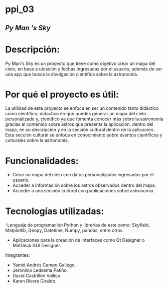 # ppi_03
## _Py Man 's Sky_

# Descripción: 
Py Man's Sky es un proyecto que tiene como objetivo crear un mapa del cielo, en base a ubiación y fechas ingresadas por el usuario, además de ser una app que busca la divulgación científica sobre la astronomía.

# Por qué el proyecto es útil: 
La utilidad de este proyecto se enfoca en ser un contenido tanto didáctico como científico; didactico en que puedes generar un mapa del cielo personalizado y, cientifico ya que fomenta conocer más sobre la astronomía gracias al contenido sobre astros que presenta la aplicación, dentro del mapa, en su descripción y en la sección cultural dentro de la aplicación. Esta sección cultural se enfoca en conocimiento sobre eventos científicos y culturales sobre la astronomía.

# Funcionalidades:
- Crear un mapa del cielo con datos personalizados ingresados por el usuario.
- Acceder a información sobre los astros observados dentro del mapa.
- Acceder a una sección cultural con publicaciones sobre astronomía.

# Tecnologías utilizadas:
-Lenguaje de programación Python y librerias de este como: Skyfield, Matplotlib, Geopy, Datetime, Numpy, pandas, entre otros.
- Aplicaciones para la creación de interfaces como Qt Designer o MatDeck GUI Designer.


Integrantes:
- Yamid Andrés Campo Gallego.
- Jerónimo Ledesma Patiño.
- David Castrillón Vallejo.
- Karen Rivera Giraldo.
